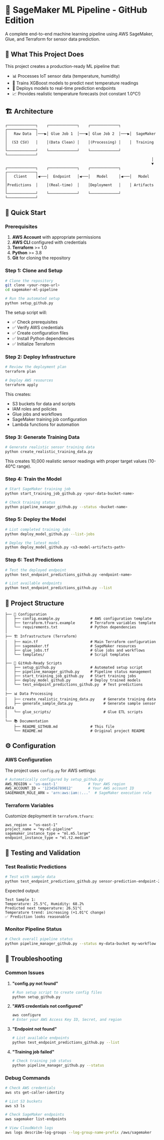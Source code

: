 # 🚀 SageMaker ML Pipeline - GitHub Edition

A complete end-to-end machine learning pipeline using AWS SageMaker, Glue, and Terraform for sensor data prediction.

## 🎯 What This Project Does

This project creates a production-ready ML pipeline that:
- 📊 Processes IoT sensor data (temperature, humidity)
- 🧠 Trains XGBoost models to predict next temperature readings
- 🚀 Deploys models to real-time prediction endpoints
- 📈 Provides realistic temperature forecasts (not constant 1.0°C!)

## 🏗️ Architecture

```
┌─────────────┐    ┌─────────────┐    ┌─────────────┐    ┌─────────────┐
│   Raw Data  │───▶│ Glue Job 1  │───▶│ Glue Job 2  │───▶│  SageMaker  │
│  (S3 CSV)   │    │(Data Clean) │    │(Processing) │    │  Training   │
└─────────────┘    └─────────────┘    └─────────────┘    └─────────────┘
                                                                   │
                                                                   ▼
┌─────────────┐    ┌─────────────┐    ┌─────────────┐    ┌─────────────┐
│   Client    │◀───│  Endpoint   │◀───│   Model     │◀───│   Model     │
│Predictions  │    │(Real-time)  │    │Deployment   │    │ Artifacts   │
└─────────────┘    └─────────────┘    └─────────────┘    └─────────────┘
```

## 🚀 Quick Start

### Prerequisites

1. **AWS Account** with appropriate permissions
2. **AWS CLI** configured with credentials
3. **Terraform** >= 1.0
4. **Python** >= 3.8
5. **Git** for cloning the repository

### Step 1: Clone and Setup

```bash
# Clone the repository
git clone <your-repo-url>
cd sagemaker-ml-pipeline

# Run the automated setup
python setup_github.py
```

The setup script will:
- ✅ Check prerequisites
- ✅ Verify AWS credentials
- ✅ Create configuration files
- ✅ Install Python dependencies
- ✅ Initialize Terraform

### Step 2: Deploy Infrastructure

```bash
# Review the deployment plan
terraform plan

# Deploy AWS resources
terraform apply
```

This creates:
- S3 buckets for data and scripts
- IAM roles and policies
- Glue jobs and workflows
- SageMaker training job configuration
- Lambda functions for automation

### Step 3: Generate Training Data

```bash
# Generate realistic sensor training data
python create_realistic_training_data.py
```

This creates 10,000 realistic sensor readings with proper target values (10-40°C range).

### Step 4: Train the Model

```bash
# Start SageMaker training job
python start_training_job_github.py <your-data-bucket-name>

# Check training status
python pipeline_manager_github.py --status <bucket-name>
```

### Step 5: Deploy the Model

```bash
# List completed training jobs
python deploy_model_github.py --list-jobs

# Deploy the latest model
python deploy_model_github.py <s3-model-artifacts-path>
```

### Step 6: Test Predictions

```bash
# Test the deployed endpoint
python test_endpoint_predictions_github.py <endpoint-name>

# List available endpoints
python test_endpoint_predictions_github.py --list
```

## 📁 Project Structure

```
├── 🔧 Configuration
│   ├── config.example.py              # AWS configuration template
│   ├── terraform.tfvars.example       # Terraform variables template
│   └── requirements.txt               # Python dependencies
│
├── 🏗️ Infrastructure (Terraform)
│   ├── main.tf                        # Main Terraform configuration
│   ├── sagemaker.tf                   # SageMaker resources
│   ├── glue_jobs.tf                   # Glue jobs and workflows
│   └── templates/                     # Script templates
│
├── 🚀 GitHub-Ready Scripts
│   ├── setup_github.py                # Automated setup script
│   ├── pipeline_manager_github.py     # Pipeline status management
│   ├── start_training_job_github.py   # Start training jobs
│   ├── deploy_model_github.py         # Deploy trained models
│   └── test_endpoint_predictions_github.py  # Test predictions
│
├── 📊 Data Processing
│   ├── create_realistic_training_data.py    # Generate training data
│   ├── generate_sample_data.py              # Generate sample sensor data
│   └── glue_scripts/                        # Glue ETL scripts
│
└── 📚 Documentation
    ├── README_GITHUB.md               # This file
    └── README.md                      # Original project README
```

## ⚙️ Configuration

### AWS Configuration

The project uses `config.py` for AWS settings:

```python
# Automatically configured by setup_github.py
AWS_REGION = 'us-east-1'              # Your AWS region
AWS_ACCOUNT_ID = '123456789012'       # Your AWS account ID
SAGEMAKER_ROLE_ARN = 'arn:aws:iam::...'  # SageMaker execution role
```

### Terraform Variables

Customize deployment in `terraform.tfvars`:

```hcl
aws_region = "us-east-1"
project_name = "my-ml-pipeline"
sagemaker_instance_type = "ml.m5.large"
endpoint_instance_type = "ml.t2.medium"
```

## 🧪 Testing and Validation

### Test Realistic Predictions

```bash
# Test with sample data
python test_endpoint_predictions_github.py sensor-prediction-endpoint-20250805-155734
```

Expected output:
```
Test Sample 1:
Temperature: 25.5°C, Humidity: 68.2%
Predicted next temperature: 26.51°C
Temperature trend: increasing (+1.01°C change)
✅ Prediction looks reasonable
```

### Monitor Pipeline Status

```bash
# Check overall pipeline status
python pipeline_manager_github.py --status my-data-bucket my-workflow
```

## 🔧 Troubleshooting

### Common Issues

1. **"config.py not found"**
   ```bash
   # Run setup script to create config files
   python setup_github.py
   ```

2. **"AWS credentials not configured"**
   ```bash
   aws configure
   # Enter your AWS Access Key ID, Secret, and region
   ```

3. **"Endpoint not found"**
   ```bash
   # List available endpoints
   python test_endpoint_predictions_github.py --list
   ```

4. **"Training job failed"**
   ```bash
   # Check training job status
   python pipeline_manager_github.py --status
   ```

### Debug Commands

```bash
# Check AWS credentials
aws sts get-caller-identity

# List S3 buckets
aws s3 ls

# Check SageMaker endpoints
aws sagemaker list-endpoints

# View CloudWatch logs
aws logs describe-log-groups --log-group-name-prefix /aws/sagemaker
```
